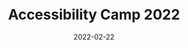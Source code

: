 ---
layout: external
redirect_url: http://a11yperth.com/events/perth-web-accessibility-camp-2022.php
title: Accessibility Camp 2022
description: On 22 February 2022, Mariana gave a talk titled 'Accessibility through Sound Design; an introduction to Enhanced Audio Description' at the Perth Web Accessibility Camp 2022 event.
date:   2022-02-22
image:  '/images/2022-02-22-press-perth-web-accessibility-camp-2022.webp'
image-alt: 'Event logo.'
tags:   [event]
---